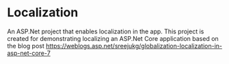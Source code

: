 # Localization
An ASP.Net project that enables localization in the app. This project is created for demonstrating localizing an ASP.Net Core application based on the blog post https://weblogs.asp.net/sreejukg/globalization-localization-in-asp-net-core-7
